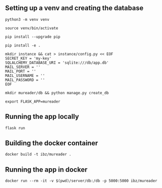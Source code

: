 ## Setting up a venv and creating the database

`python3 -m venv venv`

`source venv/bin/activate`

`pip install --upgrade pip`

`pip install -e .`

```
mkdir instance && cat > instance/config.py << EOF
SECRET_KEY = 'my-key'
SQLALCHEMY_DATABASE_URI = 'sqlite:///db/app.db'
MAIL_SERVER = ''
MAIL_PORT = ''
MAIL_USERNAME = ''
MAIL_PASSWORD = ''
EOF
```

`mkdir mureader/db && python manage.py create_db`

`export FLASK_APP=mureader`

## Running the app locally

`flask run`

## Building the docker container

`docker build -t ibz/mureader .`

## Running the app in docker

`docker run --rm -it -v $(pwd)/server/db:/db -p 5000:5000 ibz/mureader`
